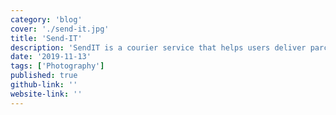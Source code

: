 ```yaml
---
category: 'blog'
cover: './send-it.jpg'
title: 'Send-IT'
description: 'SendIT is a courier service that helps users deliver parcels to different destinations.'
date: '2019-11-13'
tags: ['Photography']
published: true
github-link: ''
website-link: ''
---
```

